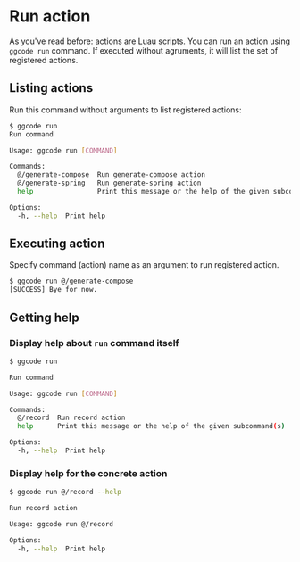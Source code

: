 # Run action

As you've read before: actions are Luau scripts. You can run an action using `ggcode run` command. If executed without agruments, it will list the set of registered actions.

## Listing actions

Run this command without arguments to list registered actions:

```bash
$ ggcode run
Run command

Usage: ggcode run [COMMAND]

Commands:
  @/generate-compose  Run generate-compose action
  @/generate-spring   Run generate-spring action
  help                Print this message or the help of the given subcommand(s)

Options:
  -h, --help  Print help
```

## Executing action

Specify command (action) name as an argument to run registered action.

```bash
$ ggcode run @/generate-compose
[SUCCESS] Bye for now.
```

## Getting help

### Display help about `run` command itself

```bash
$ ggcode run

Run command

Usage: ggcode run [COMMAND]

Commands:
  @/record  Run record action
  help      Print this message or the help of the given subcommand(s)

Options:
  -h, --help  Print help
```

### Display help for the concrete action

```bash
$ ggcode run @/record --help

Run record action

Usage: ggcode run @/record

Options:
  -h, --help  Print help
```
